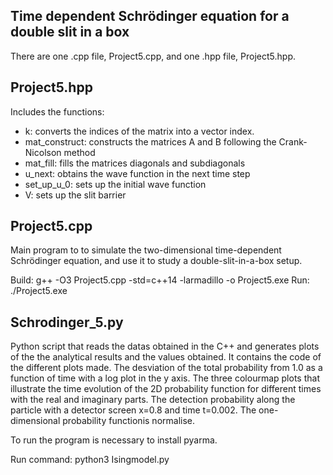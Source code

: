 Time dependent Schrödinger equation for a double slit in a box
------------------------
There are one .cpp file, Project5.cpp, and one .hpp file, Project5.hpp.

Project5.hpp
--------------
Includes the functions:
- k: converts the indices of the matrix into a vector index.
- mat_construct: constructs the matrices A and B following the Crank-Nicolson method
- mat_fill: fills the matrices diagonals and subdiagonals
- u_next: obtains the wave function in the next time step
- set_up_u_0: sets up the initial wave function
- V: sets up the slit barrier 



Project5.cpp
--------------
Main program to to simulate the two-dimensional time-dependent Schrödinger equation, and use it to study a double-slit-in-a-box setup.

Build: g++ -O3 Project5.cpp -std=c++14 -larmadillo -o Project5.exe
Run: ./Project5.exe

Schrodinger_5.py
--------------
Python script that reads the datas obtained in the C++ and generates plots of the the analytical results and the values obtained. It contains the code of the different plots made. The desviation of the total probability from 1.0 as a function of time with a log plot in the y axis. The three colourmap plots that illustrate the time evolution of the 2D probability function for different times with the real and imaginary parts. The detection probability along the particle with a detector screen x=0.8 and time t=0.002. The one-dimensional probability functionis normalise. 

To run the program is necessary to install pyarma.

Run command: python3 Isingmodel.py
